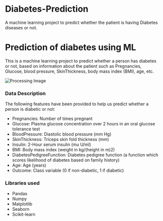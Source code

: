 # Diabetes-Prediction
A machine learning project to predict whether the patient is having Diabetes diseases or not.

# Prediction of diabetes using ML

This is a machine learning project to predict whether a person has diabetes or not, based on information about the patient such as Pregnancies, Glucose, blood pressure, SkinThickness, body mass index (BMI), age, etc.

![Processing Image](https://user-images.githubusercontent.com/59051731/99694121-13d1e480-2ab2-11eb-858b-ec29da3cd727.png)

### Data Description

The following features have been provided to help us predict whether a person is diabetic or not:
* Pregnancies: Number of times pregnant
* Glucose: Plasma glucose concentration over 2 hours in an oral glucose tolerance test
* BloodPressure: Diastolic blood pressure (mm Hg)
* SkinThickness: Triceps skin fold thickness (mm)
* Insulin: 2-Hour serum insulin (mu U/ml)
* BMI: Body mass index (weight in kg/(height in m)2)
* DiabetesPedigreeFunction: Diabetes pedigree function (a function which scores likelihood of diabetes based on family history)
* Age: Age (years)
* Outcome: Class variable (0 if non-diabetic, 1 if diabetic)

### Libraries used

* Pandas
* Numpy
* Matplotlib
* Seaborn
* Scikit-learn

